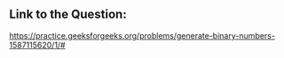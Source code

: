 ## Link to the Question:

https://practice.geeksforgeeks.org/problems/generate-binary-numbers-1587115620/1/#
